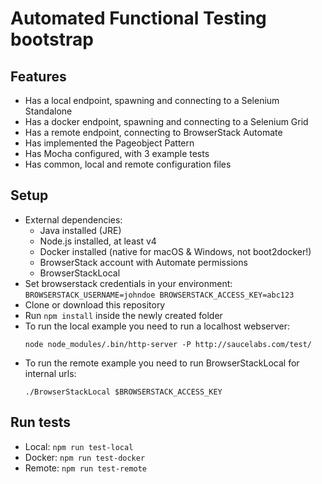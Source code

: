 # Automated Functional Testing bootstrap

## Features
- Has a local endpoint, spawning and connecting to a Selenium Standalone
- Has a docker endpoint, spawning and connecting to a Selenium Grid
- Has a remote endpoint, connecting to BrowserStack Automate
- Has implemented the Pageobject Pattern
- Has Mocha configured, with 3 example tests
- Has common, local and remote configuration files

## Setup
- External dependencies:
  - Java installed (JRE)
  - Node.js installed, at least v4
  - Docker installed (native for macOS & Windows, not boot2docker!)
  - BrowserStack account with Automate permissions
  - BrowserStackLocal
- Set browserstack credentials in your environment:  
  `BROWSERSTACK_USERNAME=johndoe BROWSERSTACK_ACCESS_KEY=abc123`
- Clone or download this repository
- Run `npm install` inside the newly created folder
- To run the local example you need to run a localhost webserver:  
  ```
  node node_modules/.bin/http-server -P http://saucelabs.com/test/
  ```
- To run the remote example you need to run BrowserStackLocal for internal urls:  
  ```
  ./BrowserStackLocal $BROWSERSTACK_ACCESS_KEY
  ```

## Run tests
- Local: `npm run test-local`
- Docker: `npm run test-docker`
- Remote: `npm run test-remote`
